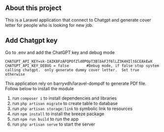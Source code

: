 ## About this project
This is a Laravel application that connect to Chatgpt and generate cover letter for people who is looking for new job.

## Add Chatgpt key
Go to .env and add the ChatGPT key and debug mode
```
CHATGPT_API_KEY=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
CHATGPT_API_KEY_DEBUG = false        #Debug mode, if false stop system calling chatgpt.  only generate dummy cover letter.  Set true otherwise
```

This application rely on barryvdh/laravel-dompdf to generate PDf file. Follow below to install the module
1.  run ```composer i``` to install dependencies  and libraries
2.  run ```php artisan migrate``` to create table to database
3.  run ```php artisan storage:link``` to symbolic link to resources
4.  run ```npm install``` to install the breeze package
5.  run ```npm run build``` to run the app
6.  run ```php artisan serve``` to start the server
